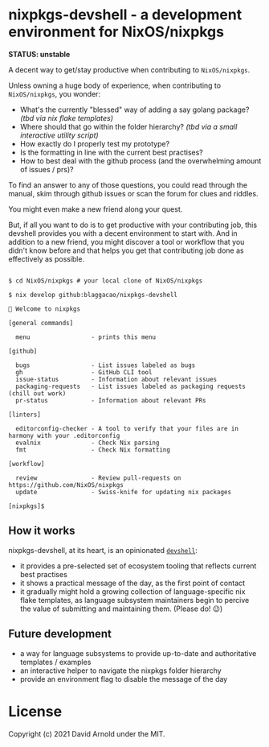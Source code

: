 # nixpkgs-devshell - a development environment for NixOS/nixpkgs

**STATUS: unstable**

A decent way to get/stay productive when contributing to `NixOS/nixpkgs`.

Unless owning a huge body of experience, when contributing to `NixOS/nixpkgs`,
you wonder:

- What's the currently "blessed" way of adding a say golang package? _(tbd via nix flake templates)_
- Where should that go within the folder hierarchy? _(tbd via a small interactive utility script)_
- How exactly do I properly test my prototype?
- Is the formatting in line with the current best practises?
- How to best deal with the github process (and the overwhelming amount of issues / prs)?


To find an answer to any of those questions, you could read through the manual,
skim through github issues or scan the forum for clues and riddles.

You might even make a new friend along your quest.

But, if all you want to do is to get productive with your contributing job,
this devshell provides you with a decent environment to start with.
And in addition to a new friend, you might discover a tool or workflow
that you didn't know before and that helps you get that contributing job 
done as effectively as possible.

```console

$ cd NixOS/nixpkgs # your local clone of NixOS/nixpkgs

$ nix develop github:blaggacao/nixpkgs-devshell

🔨 Welcome to nixpkgs

[general commands]

  menu                 - prints this menu

[github]

  bugs                 - List issues labeled as bugs
  gh                   - GitHub CLI tool
  issue-status         - Information about relevant issues
  packaging-requests   - List issues labeled as packaging requests (chill out work)
  pr-status            - Information about relevant PRs

[linters]

  editorconfig-checker - A tool to verify that your files are in harmony with your .editorconfig
  evalnix              - Check Nix parsing
  fmt                  - Check Nix formatting

[workflow]

  review               - Review pull-requests on https://github.com/NixOS/nixpkgs
  update               - Swiss-knife for updating nix packages

[nixpkgs]$
```

## How it works

nixpkgs-devshell, at its heart, is an opinionated [`devshell`](https://github.com/numtide/devshell):
* it provides a pre-selected set of ecosystem tooling that reflects current best practises
* it shows a practical message of the day, as the first point of contact
* it gradually might hold a growing collection of language-specific nix flake templates, as 
  language subsystem maintainers begin to percive the value of submitting and maintaining them. (Please do! :wink:)

## Future development

- a way for language subsystems to provide up-to-date and authoritative templates / examples
- an interactive helper to navigate the nixpkgs folder hierarchy
- provide an environment flag to disable the message of the day

# License

Copyright (c) 2021 David Arnold under the MIT.

